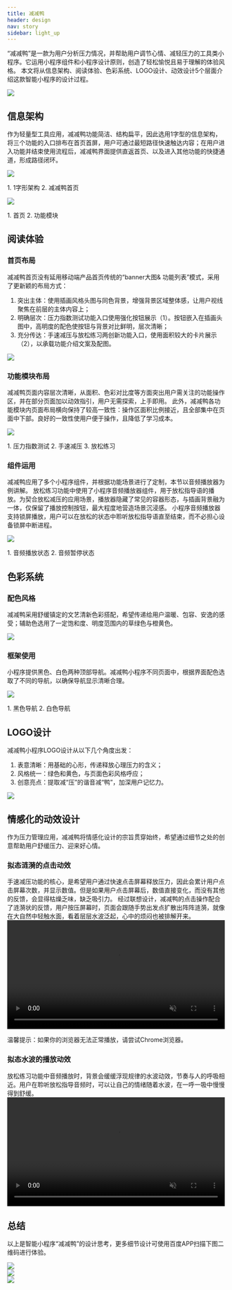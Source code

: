 ```yaml
---
title: 减减鸭
header: design
nav: story
sidebar: light_up
---
```

“减减鸭”是一款为用户分析压力情况，并帮助用户调节心情、减轻压力的工具类小程序。它运用小程序组件和小程序设计原则，创造了轻松愉悦且易于理解的体验风格。
本文将从信息架构、阅读体验、色彩系统、LOGO设计、动效设计5个层面介绍这款智能小程序的设计过程。
<div class="m-doc-custom-img">
	<div >
		<img src="../../../img/design/story/light_up/1.png">
	</div>
</div>

## 信息架构

作为轻量型工具应用，减减鸭功能简洁、结构扁平，因此选用1字型的信息架构，将三个功能的入口排布在首⻚首屏，用户可通过最短路径快速触达内容；在用户进入功能并结束使用流程后，减减鸭界面提供直返首页、以及进入其他功能的快捷通道，形成路径闭环。

<div class="m-doc-custom-img">
	<div >
		<img src="../../../img/design/story/light_up/2.png"><p class="m-doc-custom-examples-text">1. 1字形架构
2. 减减鸭首页</p>
	</div>
</div>

<div class="m-doc-custom-img">
	<div >
		<img src="../../../img/design/story/light_up/3.png"><p class="m-doc-custom-examples-text">1. 首页
2. 功能模块</p>
	</div>
</div>


## 阅读体验

### 首页布局

<div class="m-doc-custom-text-image">
 	<div>
 	    <p>减减鸭首页没有延用移动端产品首页传统的“banner大图& 功能列表”模式，采用了更新颖的布局方式：
<ol>
<li>突出主体：使用插画风格头图与同色背景，增强背景区域整体感，让用户视线聚焦在前层的主体内容上；</li>
<li>明确层次：压力指数测试功能入口使用强化按钮展示（1）。按钮嵌入在插画头图中，高明度的配色使按钮与背景对比鲜明，层次清晰；</li>
<li>充分传达：手速减压与放松练习两创新功能入口，使用面积较大的卡片展示（2），以承载功能介绍文案及配图。</li></ol></p>
 	</div>
 	<div>
 		<img src="../../../img/design/story/light_up/4.png">
	</div>
</div>

### 功能模块布局

减减鸭页面内容层次清晰，从面积、色彩对比度等方面突出用户需关注的功能操作区，并在部分页面加以动效指引，用户无需探索，上手即用。
此外，减减鸭各功能模块内页面布局横向保持了较高一致性：操作区面积比例接近，且全部集中在页面中下部。良好的一致性使用户便于操作，且降低了学习成本。

<div class="m-doc-custom-img">
	<div >
		<img src="../../../img/design/story/light_up/5.png"><p class="m-doc-custom-examples-text">1. 压力指数测试
2. 手速减压
3. 放松练习</p>
	</div>
</div>

### 组件运用

减减鸭应用了多个小程序组件，并根据功能场景进行了定制，本节以音频播放器为例讲解。
放松练习功能中使用了小程序音频播放器组件，用于放松指导语的播放。为契合放松减压的应用场景，播放器隐藏了常见的容器形态，与插画背景融为一体，仅保留了播放控制按钮，最大程度地营造场景沉浸感。
小程序音频播放器支持锁屏播放，用户可以在放松的状态中聆听放松指导语直至结束，而不必担心设备锁屏中断进程。

<div class="m-doc-custom-img">
	<div >
		<img src="../../../img/design/story/light_up/6.png"><p class="m-doc-custom-examples-text">1. 音频播放状态
2. 音频暂停状态</p>
	</div>
</div>

## 色彩系统

### 配色风格
减减鸭采用舒缓镇定的文艺清新色彩搭配，希望传递给用户温暖、包容、安逸的感受；辅助色选用了一定饱和度、明度范围内的草绿色与橙黄色。

<div class="m-doc-custom-img">
	<div >
		<img src="../../../img/design/story/light_up/7.png">
	</div>
</div>

### 框架使用
小程序提供黑色、白色两种顶部导航。减减鸭小程序不同页面中，根据界面配色选取了不同的导航，以确保导航显示清晰合理。

<div class="m-doc-custom-img">
	<div >
		<img src="../../../img/design/story/light_up/8.png"><p class="m-doc-custom-examples-text">1. 黑色导航
2. 白色导航</p>
	</div>
</div>

## LOGO设计
减减鸭小程序LOGO设计从以下几个角度出发：
1. 表意清晰：用基础的心形，传递释放心理压力的含义；
2. 风格统一：绿色和黄色，与页面色彩风格呼应；
3. 创意亮点：提取减“压”的谐音减“鸭”，加深用户记忆力。

<div class="m-doc-custom-img">
	<div >
		<img src="../../../img/design/story/light_up/9.png">
	</div>
</div>

## 情感化的动效设计
作为压力管理应用，减减鸭将情感化设计的宗旨贯穿始终，希望通过细节之处的创意帮助用户舒缓压力、迎来好心情。

### 拟态涟漪的点击动效

手速减压功能的核心，是希望用户通过快速点击屏幕释放压力，因此会累计用户点击屏幕次数，并显示数值。但是如果用户点击屏幕后，数值直接变化，而没有其他的反馈，会显得枯燥乏味，缺乏吸引力。
经过联想设计，减减鸭的点击操作配合了涟漪状的反馈，用户按压屏幕时，页面会跟随手势出发点扩散出阵阵涟漪，就像在大自然中轻触水面，看着层层水波泛起，心中的烦闷也被排解开来。
<video width="100%" muted autoplay="autoplay" loop="loop"  
src="../../../img/design/story/light_up/click.mov" >
你的浏览器不支持该视频播放
</video>
<p class="m-doc-custom-examples-text">温馨提示：如果你的浏览器无法正常播放，请尝试Chrome浏览器。</p>

### 拟态水波的播放动效

放松练习功能中音频播放时，背景会缓缓浮现规律的水波动效，节奏与人的呼吸相近。用户在聆听放松指导音频时，可以让自己的情绪随着水波，在一呼一吸中慢慢得到舒缓。
<video width="100%" muted autoplay="autoplay"  loop="loop"  
src="../../../img/design/story/light_up/play.mov" >
你的浏览器不支持该视频播放
</video>

## 总结

以上是智能小程序“减减鸭”的设计思考，更多细节设计可使用百度APP扫描下图二维码进行体验。
<div class="m-doc-custom-examples-correct ispc"><img src="../../../img/design/principle/innovation/4-1.png"></div>
<div class="m-doc-custom-examples-correct ismobile"><img src="../../../img/design/principle/innovation/4-2.png"></div>
<div class="m-doc-custom-examples-correct isbox"><img src="../../../img/design/principle/innovation/4-3.png"></div>
